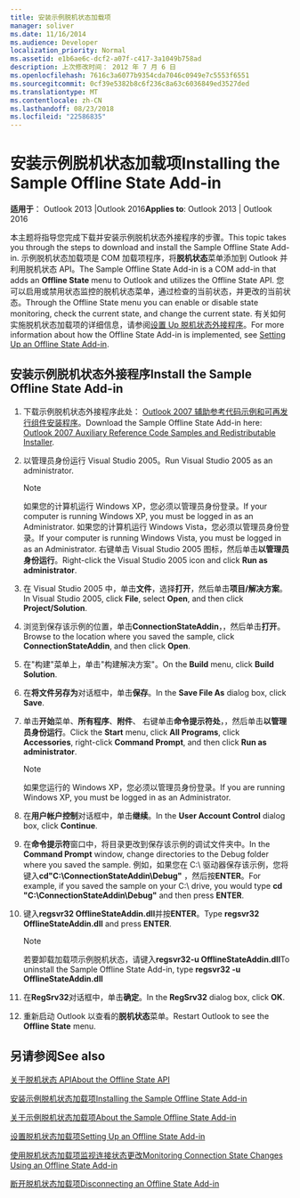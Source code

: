 ```yaml
---
title: 安装示例脱机状态加载项
manager: soliver
ms.date: 11/16/2014
ms.audience: Developer
localization_priority: Normal
ms.assetid: e1b6ae6c-dcf2-a07f-c417-3a1049b758ad
description: 上次修改时间： 2012 年 7 月 6 日
ms.openlocfilehash: 7616c3a6077b9354cda7046c0949e7c5553f6551
ms.sourcegitcommit: 0cf39e5382b8c6f236c8a63c6036849ed3527ded
ms.translationtype: MT
ms.contentlocale: zh-CN
ms.lasthandoff: 08/23/2018
ms.locfileid: "22586835"
---
```

# <a name="installing-the-sample-offline-state-add-in"></a><span data-ttu-id="962e5-103">安装示例脱机状态加载项</span><span class="sxs-lookup"><span data-stu-id="962e5-103">Installing the Sample Offline State Add-in</span></span>

  
  
<span data-ttu-id="962e5-104">**适用于**： Outlook 2013 |Outlook 2016</span><span class="sxs-lookup"><span data-stu-id="962e5-104">**Applies to**: Outlook 2013 | Outlook 2016</span></span> 
  
<span data-ttu-id="962e5-105">本主题将指导您完成下载并安装示例脱机状态外接程序的步骤。</span><span class="sxs-lookup"><span data-stu-id="962e5-105">This topic takes you through the steps to download and install the Sample Offline State Add-in.</span></span> <span data-ttu-id="962e5-106">示例脱机状态加载项是 COM 加载项程序，将**脱机状态**菜单添加到 Outlook 并利用脱机状态 API。</span><span class="sxs-lookup"><span data-stu-id="962e5-106">The Sample Offline State Add-in is a COM add-in that adds an **Offline State** menu to Outlook and utilizes the Offline State API.</span></span> <span data-ttu-id="962e5-107">您可以启用或禁用状态监控的脱机状态菜单，通过检查的当前状态，并更改的当前状态。</span><span class="sxs-lookup"><span data-stu-id="962e5-107">Through the Offline State menu you can enable or disable state monitoring, check the current state, and change the current state.</span></span> <span data-ttu-id="962e5-108">有关如何实施脱机状态加载项的详细信息，请参阅[设置 Up 脱机状态外接程序](setting-up-an-offline-state-add-in.md)。</span><span class="sxs-lookup"><span data-stu-id="962e5-108">For more information about how the Offline State Add-in is implemented, see [Setting Up an Offline State Add-in](setting-up-an-offline-state-add-in.md).</span></span>
  
## <a name="install-the-sample-offline-state-add-in"></a><span data-ttu-id="962e5-109">安装示例脱机状态外接程序</span><span class="sxs-lookup"><span data-stu-id="962e5-109">Install the Sample Offline State Add-in</span></span>

1. <span data-ttu-id="962e5-110">下载示例脱机状态外接程序此处： [Outlook 2007 辅助参考代码示例和可再发行组件安装程序](http://www.microsoft.com/en-us/download/details.aspx?id=24102)。</span><span class="sxs-lookup"><span data-stu-id="962e5-110">Download the Sample Offline State Add-in here: [Outlook 2007 Auxiliary Reference Code Samples and Redistributable Installer](http://www.microsoft.com/en-us/download/details.aspx?id=24102).</span></span>
    
2. <span data-ttu-id="962e5-111">以管理员身份运行 Visual Studio 2005。</span><span class="sxs-lookup"><span data-stu-id="962e5-111">Run Visual Studio 2005 as an administrator.</span></span>
    
    > [!NOTE]
    > <span data-ttu-id="962e5-112">如果您的计算机运行 Windows XP，您必须以管理员身份登录。</span><span class="sxs-lookup"><span data-stu-id="962e5-112">If your computer is running Windows XP, you must be logged in as an Administrator.</span></span> <span data-ttu-id="962e5-113">如果您的计算机运行 Windows Vista，您必须以管理员身份登录。</span><span class="sxs-lookup"><span data-stu-id="962e5-113">If your computer is running Windows Vista, you must be logged in as an Administrator.</span></span> <span data-ttu-id="962e5-114">右键单击 Visual Studio 2005 图标，然后单击**以管理员身份运行**。</span><span class="sxs-lookup"><span data-stu-id="962e5-114">Right-click the Visual Studio 2005 icon and click **Run as administrator**.</span></span> 
  
3. <span data-ttu-id="962e5-115">在 Visual Studio 2005 中，单击**文件**，选择**打开**，然后单击**项目/解决方案**。</span><span class="sxs-lookup"><span data-stu-id="962e5-115">In Visual Studio 2005, click **File**, select **Open**, and then click **Project/Solution**.</span></span>
    
4. <span data-ttu-id="962e5-116">浏览到保存该示例的位置，单击**ConnectionStateAddin**，，然后单击**打开**。</span><span class="sxs-lookup"><span data-stu-id="962e5-116">Browse to the location where you saved the sample, click **ConnectionStateAddin**, and then click **Open**.</span></span>
    
5. <span data-ttu-id="962e5-117">在"构建"菜单上，单击"构建解决方案"。</span><span class="sxs-lookup"><span data-stu-id="962e5-117">On the **Build** menu, click **Build Solution**.</span></span>
    
6. <span data-ttu-id="962e5-118">在**将文件另存为**对话框中，单击**保存**。</span><span class="sxs-lookup"><span data-stu-id="962e5-118">In the **Save File As** dialog box, click **Save**.</span></span>
    
7. <span data-ttu-id="962e5-119">单击**开始**菜单、**所有程序**、**附件**、 右键单击**命令提示符处**，，然后单击**以管理员身份运行**。</span><span class="sxs-lookup"><span data-stu-id="962e5-119">Click the **Start** menu, click **All Programs**, click **Accessories**, right-click **Command Prompt**, and then click **Run as administrator**.</span></span>
    
    > [!NOTE]
    > <span data-ttu-id="962e5-120">如果您运行的 Windows XP，您必须以管理员身份登录。</span><span class="sxs-lookup"><span data-stu-id="962e5-120">If you are running Windows XP, you must be logged in as an Administrator.</span></span> 
  
8. <span data-ttu-id="962e5-121">在**用户帐户控制**对话框中，单击**继续**。</span><span class="sxs-lookup"><span data-stu-id="962e5-121">In the **User Account Control** dialog box, click **Continue**.</span></span>
    
9. <span data-ttu-id="962e5-122">在**命令提示符**窗口中，将目录更改到保存该示例的调试文件夹中。</span><span class="sxs-lookup"><span data-stu-id="962e5-122">In the **Command Prompt** window, change directories to the Debug folder where you saved the sample.</span></span> <span data-ttu-id="962e5-123">例如，如果您在 C:\ 驱动器保存该示例，您将键入**cd"C:\ConnectionStateAddin\Debug"** ，然后按**ENTER**。</span><span class="sxs-lookup"><span data-stu-id="962e5-123">For example, if you saved the sample on your C:\ drive, you would type **cd "C:\ConnectionStateAddin\Debug"** and then press **ENTER**.</span></span> 
    
10. <span data-ttu-id="962e5-124">键入**regsvr32 OfflineStateAddin.dll**并按**ENTER**。</span><span class="sxs-lookup"><span data-stu-id="962e5-124">Type **regsvr32 OfflineStateAddin.dll** and press **ENTER**.</span></span> 
    
    > [!NOTE]
    > <span data-ttu-id="962e5-125">若要卸载加载项示例脱机状态，请键入**regsvr32-u OfflineStateAddin.dll**</span><span class="sxs-lookup"><span data-stu-id="962e5-125">To uninstall the Sample Offline State Add-in, type **regsvr32 -u OfflineStateAddin.dll**</span></span>
  
11. <span data-ttu-id="962e5-126">在**RegSrv32**对话框中，单击**确定**。</span><span class="sxs-lookup"><span data-stu-id="962e5-126">In the **RegSrv32** dialog box, click **OK**.</span></span>
    
12. <span data-ttu-id="962e5-127">重新启动 Outlook 以查看的**脱机状态**菜单。</span><span class="sxs-lookup"><span data-stu-id="962e5-127">Restart Outlook to see the **Offline State** menu.</span></span> 
    
## <a name="see-also"></a><span data-ttu-id="962e5-128">另请参阅</span><span class="sxs-lookup"><span data-stu-id="962e5-128">See also</span></span>



[<span data-ttu-id="962e5-129">关于脱机状态 API</span><span class="sxs-lookup"><span data-stu-id="962e5-129">About the Offline State API</span></span>](about-the-offline-state-api.md)
  
[<span data-ttu-id="962e5-130">安装示例脱机状态加载项</span><span class="sxs-lookup"><span data-stu-id="962e5-130">Installing the Sample Offline State Add-in</span></span>](installing-the-sample-offline-state-add-in.md)
  
[<span data-ttu-id="962e5-131">关于示例脱机状态加载项</span><span class="sxs-lookup"><span data-stu-id="962e5-131">About the Sample Offline State Add-in</span></span>](about-the-sample-offline-state-add-in.md)
  
[<span data-ttu-id="962e5-132">设置脱机状态加载项</span><span class="sxs-lookup"><span data-stu-id="962e5-132">Setting Up an Offline State Add-in</span></span>](setting-up-an-offline-state-add-in.md)
  
[<span data-ttu-id="962e5-133">使用脱机状态加载项监视连接状态更改</span><span class="sxs-lookup"><span data-stu-id="962e5-133">Monitoring Connection State Changes Using an Offline State Add-in</span></span>](monitoring-connection-state-changes-using-an-offline-state-add-in.md)
  
[<span data-ttu-id="962e5-134">断开脱机状态加载项</span><span class="sxs-lookup"><span data-stu-id="962e5-134">Disconnecting an Offline State Add-in</span></span>](disconnecting-an-offline-state-add-in.md)

